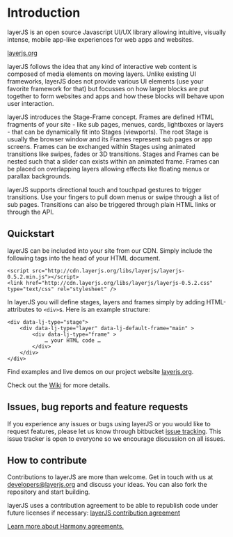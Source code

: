 # Introduction #

layerJS is an open source Javascript UI/UX library allowing intuitive, visually intense, mobile app-like experiences for web apps and websites.

[layerjs.org](https://layerjs.org)

layerJS follows the idea that any kind of interactive web content is composed of media elements on moving layers. Unlike existing UI frameworks, layerJS does not provide various UI elements (use your favorite framework for that) but focusses on how larger blocks are put together to form websites and apps and how these blocks will behave upon user interaction.

layerJS introduces the Stage-Frame concept. Frames are defined HTML fragments of your site - like sub pages, menues, cards, lightboxes or layers - that can be dynamically fit into Stages (viewports). The root Stage is usually the browser window and its Frames represent sub pages or app screens. Frames can be exchanged within Stages using animated transitions like swipes, fades or 3D transitions. Stages and Frames can be nested such that a slider can exists within an animated frame. Frames can be placed on overlapping layers allowing effects like floating menus or parallax backgrounds.

layerJS supports directional touch and touchpad gestures to trigger transitions.  Use your fingers to pull down menus or swipe through a list of sub pages. Transitions can also be triggered through plain HTML links or through the API.

## Quickstart ##

layerJS can be included into your site from our CDN. Simply include the following tags into the head of your HTML document.
```
<script src="http://cdn.layerjs.org/libs/layerjs/layerjs-0.5.2.min.js"></script>
<link href="http://cdn.layerjs.org/libs/layerjs/layerjs-0.5.2.css" type="text/css" rel="stylesheet" />
```

In layerJS you will define stages, layers and frames simply by adding HTML-attributes to `<div>`s. Here is an example structure:
```
<div data-lj-type="stage">
    <div data-lj-type="layer" data-lj-default-frame="main" >
        <div data-lj-type="frame" >
            … your HTML code …
        </div>
    </div>
</div>
```
Find examples and live demos on our project website [layerjs.org](http://layerjs.org/examples.html). 

Check out the [Wiki](https://github.com/layerJS/layerJS/wiki) for more details. 

## Issues, bug reports and feature requests ##

If you experience any issues or bugs using layerJS or you would like to request features, please let us know through bitbucket [issue tracking](https://github.com/layerJS/layerJS/issues). This issue tracker is open to everyone so we encourage discussion on all issues.

## How to contribute ##

Contributions to layerJS are more than welcome. Get in touch with us at [developers@layerjs.org](mailto:developers@layerjs.org) and discuss your ideas. You can also fork the repository and start building.

layerJS uses a contribution agreement to be able to republish code under future licenses if necessary:
[layerJS contribution agreement](https://github.com/layerJS/layerJS/wiki/Contribution.md)

[Learn more about Harmony agreements.](http://harmonyagreements.org)
